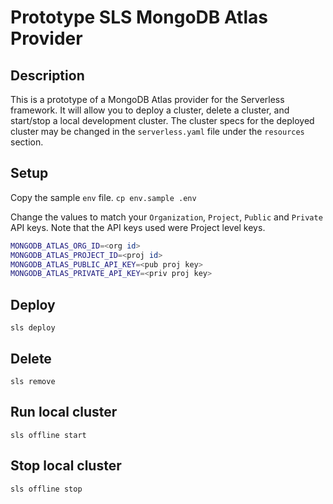 # Prototype SLS MongoDB Atlas Provider

## Description
This is a prototype of a MongoDB Atlas provider for the Serverless framework. It will allow you to deploy a cluster, delete a cluster, and start/stop a local development cluster. The cluster specs for the deployed cluster may be changed in the `serverless.yaml` file under the `resources` section. 

## Setup

Copy the sample `env` file.
`cp env.sample .env`

Change the values to match your `Organization`, `Project`, `Public` and `Private` API keys. Note that the API keys used were Project level keys.
```bash
MONGODB_ATLAS_ORG_ID=<org id>
MONGODB_ATLAS_PROJECT_ID=<proj id>
MONGODB_ATLAS_PUBLIC_API_KEY=<pub proj key>
MONGODB_ATLAS_PRIVATE_API_KEY=<priv proj key>
```

## Deploy
`sls deploy`

## Delete
`sls remove`

## Run local cluster
`sls offline start`

## Stop local cluster
`sls offline stop`


